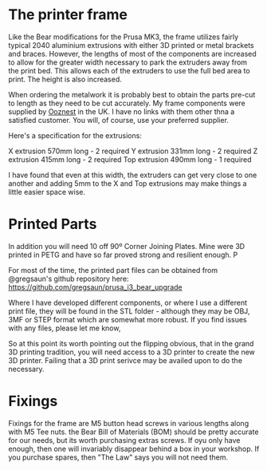 # The printer frame

Like the Bear modifications for the Prusa MK3, the frame utilizes fairly typical 2040 aluminium extrusions with either 3D printed or metal brackets and braces. However, the lengths of most of the components are increased to allow for the greater width necessary to park the extruders away from the print bed. This allows each of the extruders to use the full bed area to print. The height is also increased.

When ordering the metalwork it is probably best to obtain the parts pre-cut to length as they need to be cut accurately. My frame components were supplied by [Ooznest](https://ooznest.co.uk) in the UK. I have no links with them other thna a satisfied customer. You will, of course, use your preferred supplier.

Here's a specification for the extrusions:

X extrusion   570mm long - 2 required
Y extrusion   331mm long - 2 required
Z extrusion   415mm long - 2 required
Top extrusion 490mm long - 1 required

I have found that even at this width, the extruders can get very close to one another and adding 5mm to the X and Top extrusions may make things a little easier space wise.

# Printed Parts

In addition you will need 10 off 90º Corner Joining Plates. Mine were 3D printed in PETG and have so far proved strong and resilient enough. P

For most of the time, the printed part files can be obtained from @gregsaun's github repository here:  https://github.com/gregsaun/prusa_i3_bear_upgrade

Where I have developed different components, or where I use a different print file, they will be found in the STL folder - although they may be OBJ, 3MF or STEP format which are somewhat more robust. If you find issues with any files, please let me know,

So at this point its worth pointing out the flipping obvious, that in the grand 3D printing tradition, you will need access to a 3D printer to create the new 3D printer. Failing that a 3D print serivce may be availed upon to do the necessary.

# Fixings
Fixings for the frame are M5 button head screws in various lengths along with M5 Tee nuts. the Bear Bill of Materials (BOM) should be pretty accurate for our needs, but its worth purchasing extras screws. If oyu only have enough, then one will invariably disappear behind a box in your workshop. If you purchase spares, then "The Law" says you will not need them.



  